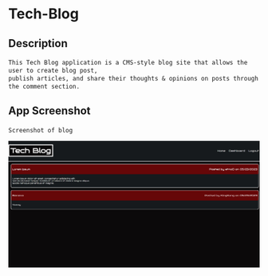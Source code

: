 # Tech-Blog

## Description
```
This Tech Blog application is a CMS-style blog site that allows the user to create blog post,
publish articles, and share their thoughts & opinions on posts through the comment section.
```

## App Screenshot
```
Screenshot of blog
```
    
![alt text](assets/images/tech-blogSC2.png)
    



